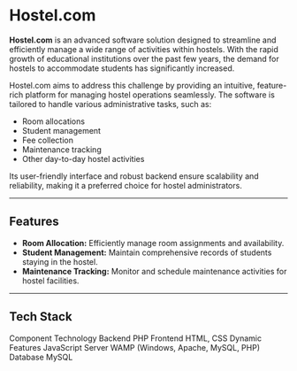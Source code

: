 # **Hostel.com**

**Hostel.com** is an advanced software solution designed to streamline and efficiently manage a wide range of activities within hostels. With the rapid growth of educational institutions over the past few years, the demand for hostels to accommodate students has significantly increased.  

Hostel.com aims to address this challenge by providing an intuitive, feature-rich platform for managing hostel operations seamlessly. The software is tailored to handle various administrative tasks, such as:  
- Room allocations  
- Student management  
- Fee collection  
- Maintenance tracking  
- Other day-to-day hostel activities  

Its user-friendly interface and robust backend ensure scalability and reliability, making it a preferred choice for hostel administrators.

---

## **Features**
- **Room Allocation:** Efficiently manage room assignments and availability.  
- **Student Management:** Maintain comprehensive records of students staying in the hostel.   
- **Maintenance Tracking:** Monitor and schedule maintenance activities for hostel facilities.   

---

## **Tech Stack**

Component	Technology
Backend	PHP
Frontend	HTML, CSS
Dynamic Features	JavaScript
Server	WAMP (Windows, Apache, MySQL, PHP)
Database	MySQL


